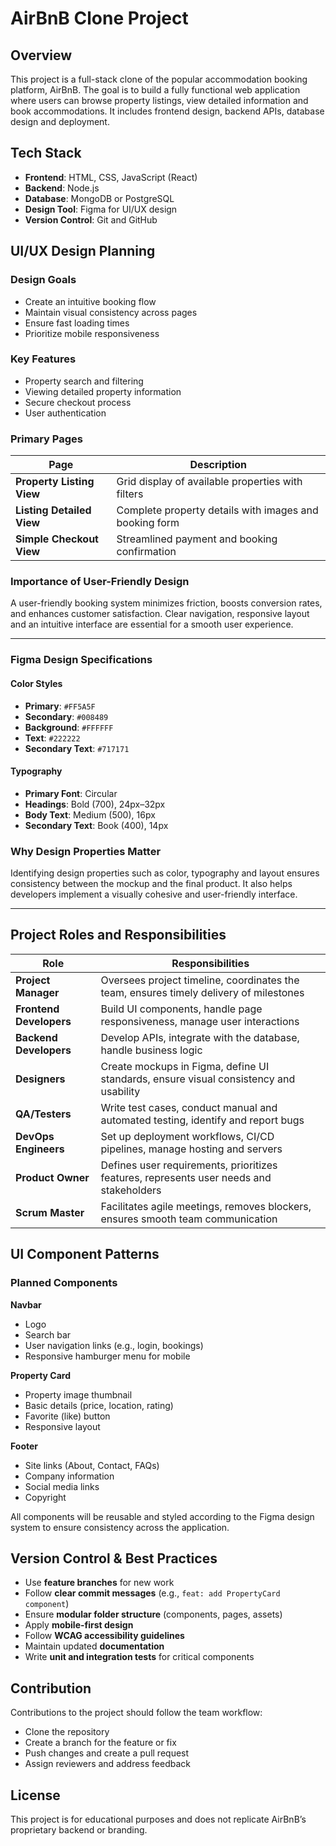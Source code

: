 # AirBnB Clone Project

## Overview
This project is a full-stack clone of the popular accommodation booking platform, AirBnB. The goal is to build a fully functional web application where users can browse property listings, view detailed information and book accommodations. It includes frontend design, backend APIs, database design and deployment.

## Tech Stack
- **Frontend**: HTML, CSS, JavaScript (React)
- **Backend**: Node.js 
- **Database**: MongoDB or PostgreSQL 
- **Design Tool**: Figma for UI/UX design
- **Version Control**: Git and GitHub


## UI/UX Design Planning

### Design Goals
- Create an intuitive booking flow
- Maintain visual consistency across pages
- Ensure fast loading times
- Prioritize mobile responsiveness

### Key Features
- Property search and filtering
- Viewing detailed property information
- Secure checkout process
- User authentication

### Primary Pages

| Page | Description |
|------|-------------|
| **Property Listing View** | Grid display of available properties with filters |
| **Listing Detailed View** | Complete property details with images and booking form |
| **Simple Checkout View** | Streamlined payment and booking confirmation |

### Importance of User-Friendly Design
A user-friendly booking system minimizes friction, boosts conversion rates, and enhances customer satisfaction. Clear navigation, responsive layout and an intuitive interface are essential for a smooth user experience.

---

### Figma Design Specifications

#### Color Styles
- **Primary**: `#FF5A5F`
- **Secondary**: `#008489`
- **Background**: `#FFFFFF`
- **Text**: `#222222`
- **Secondary Text**: `#717171`

#### Typography
- **Primary Font**: Circular
- **Headings**: Bold (700), 24px–32px
- **Body Text**: Medium (500), 16px
- **Secondary Text**: Book (400), 14px

### Why Design Properties Matter
Identifying design properties such as color, typography and layout ensures consistency between the mockup and the final product. It also helps developers implement a visually cohesive and user-friendly interface.

---

## Project Roles and Responsibilities

| Role | Responsibilities |
|------|------------------|
| **Project Manager** | Oversees project timeline, coordinates the team, ensures timely delivery of milestones |
| **Frontend Developers** | Build UI components, handle page responsiveness, manage user interactions |
| **Backend Developers** | Develop APIs, integrate with the database, handle business logic |
| **Designers** | Create mockups in Figma, define UI standards, ensure visual consistency and usability |
| **QA/Testers** | Write test cases, conduct manual and automated testing, identify and report bugs |
| **DevOps Engineers** | Set up deployment workflows, CI/CD pipelines, manage hosting and servers |
| **Product Owner** | Defines user requirements, prioritizes features, represents user needs and stakeholders |
| **Scrum Master** | Facilitates agile meetings, removes blockers, ensures smooth team communication |



## UI Component Patterns

### Planned Components

**Navbar**
- Logo
- Search bar
- User navigation links (e.g., login, bookings)
- Responsive hamburger menu for mobile

**Property Card**
- Property image thumbnail
- Basic details (price, location, rating)
- Favorite (like) button
- Responsive layout

**Footer**
- Site links (About, Contact, FAQs)
- Company information
- Social media links
- Copyright

All components will be reusable and styled according to the Figma design system to ensure consistency across the application.


## Version Control & Best Practices

- Use **feature branches** for new work
- Follow **clear commit messages** (e.g., `feat: add PropertyCard component`)
- Ensure **modular folder structure** (components, pages, assets)
- Apply **mobile-first design**
- Follow **WCAG accessibility guidelines**
- Maintain updated **documentation**
- Write **unit and integration tests** for critical components



## Contribution
Contributions to the project should follow the team workflow:
- Clone the repository
- Create a branch for the feature or fix
- Push changes and create a pull request
- Assign reviewers and address feedback



## License
This project is for educational purposes and does not replicate AirBnB’s proprietary backend or branding.

